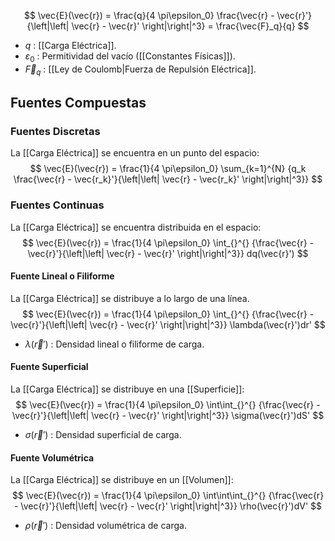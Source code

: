 
$$ \vec{E}(\vec{r}) = \frac{q}{4 \pi\epsilon_0} \frac{\vec{r} - \vec{r}'}{\left|\left| \vec{r} - \vec{r}' \right|\right|^3} = \frac{\vec{F}_q}{q} $$
- $q$ : [[Carga Eléctrica]].
- $\varepsilon _0$ : Permitividad del vacío ([[Constantes Físicas]]).
- $\vec{F}_q$ : [[Ley de Coulomb|Fuerza de Repulsión Eléctrica]].

## Fuentes Compuestas

### Fuentes Discretas

La [[Carga Eléctrica]] se encuentra en un punto del espacio:
$$
	\vec{E}(\vec{r}) = \frac{1}{4 \pi\epsilon_0} \sum_{k=1}^{N} {q_k \frac{\vec{r} - \vec{r_k}'}{\left|\left| \vec{r} - \vec{r_k}' \right|\right|^3}}
$$
### Fuentes Continuas

La [[Carga Eléctrica]] se encuentra distribuida en el espacio:
$$
	\vec{E}(\vec{r}) = \frac{1}{4 \pi\epsilon_0} \int_{}^{} {\frac{\vec{r} - \vec{r}'}{\left|\left| \vec{r} - \vec{r}' \right|\right|^3}} dq(\vec{r}')
$$
#### Fuente Lineal o Filiforme

La [[Carga Eléctrica]] se distribuye a lo largo de una línea.
$$
	\vec{E}(\vec{r}) = \frac{1}{4 \pi\epsilon_0} \int_{}^{} {\frac{\vec{r} - \vec{r}'}{\left|\left| \vec{r} - \vec{r}' \right|\right|^3}} \lambda(\vec{r}')dr'
$$
- $\lambda(\vec{r}')$ : Densidad lineal o filiforme de carga.

#### Fuente Superficial

La [[Carga Eléctrica]] se distribuye en una [[Superficie]]:
$$
	\vec{E}(\vec{r}) = \frac{1}{4 \pi\epsilon_0} \int\int_{}^{} {\frac{\vec{r} - \vec{r}'}{\left|\left| \vec{r} - \vec{r}' \right|\right|^3}} \sigma(\vec{r}')dS'
$$
- $\sigma(\vec{r}')$ : Densidad superficial de carga.

#### Fuente Volumétrica

La [[Carga Eléctrica]] se distribuye en un [[Volumen]]:
$$   \vec{E}(\vec{r}) = \frac{1}{4 \pi\epsilon_0} \int\int\int_{}^{} {\frac{\vec{r} - \vec{r}'}{\left|\left| \vec{r} - \vec{r}' \right|\right|^3}} \rho(\vec{r}')dV'  $$
- $\rho(\vec{r}')$ : Densidad volumétrica de carga.